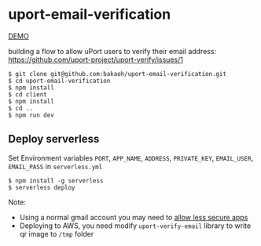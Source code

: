 # uport-email-verification
[DEMO](http://bakaoh.github.io/uport-email-verification)

building a flow to allow uPort users to verify their email address: https://github.com/uport-project/uport-verify/issues/1

```
$ git clone git@github.com:bakaoh/uport-email-verification.git
$ cd uport-email-verification
$ npm install
$ cd client
$ npm install
$ cd ..
$ npm run dev
```

## Deploy serverless
Set Environment variables `PORT`, `APP_NAME`, `ADDRESS`, `PRIVATE_KEY`, `EMAIL_USER`, `EMAIL_PASS` in `serverless.yml`

```
$ npm install -g serverless
$ serverless deploy
```

Note:
- Using a normal gmail account you may need to [allow less secure apps](https://support.google.com/accounts/answer/6010255)
- Deploying to AWS, you need modify `uport-verify-email` library to write qr image to `/tmp` folder
